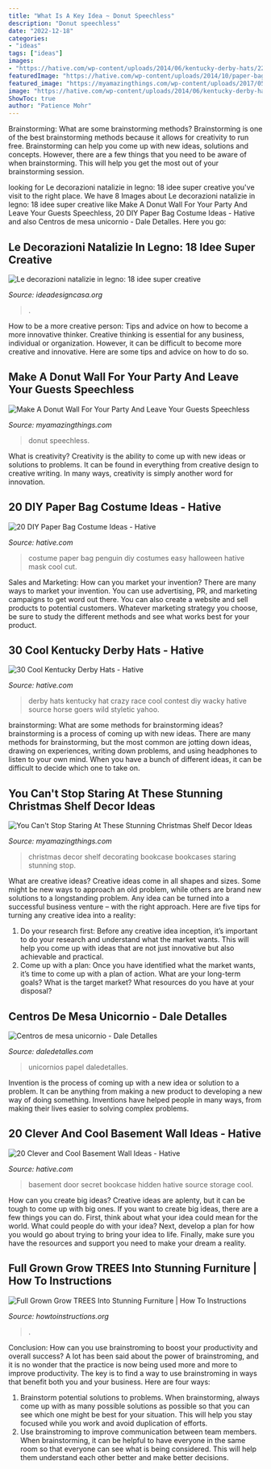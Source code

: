 ```yaml
---
title: "What Is A Key Idea ~ Donut Speechless"
description: "Donut speechless"
date: "2022-12-18"
categories:
- "ideas"
tags: ["ideas"]
images:
- "https://hative.com/wp-content/uploads/2014/06/kentucky-derby-hats/22-kentucky-derby-hats.jpg"
featuredImage: "https://hative.com/wp-content/uploads/2014/10/paper-bag-costume-ideas/12-penguin-costume.jpg"
featured_image: "https://myamazingthings.com/wp-content/uploads/2017/05/donut-wall-2.jpg"
image: "https://hative.com/wp-content/uploads/2014/06/kentucky-derby-hats/22-kentucky-derby-hats.jpg"
ShowToc: true
author: "Patience Mohr"
---
```



Brainstorming: What are some brainstorming methods?
Brainstorming is one of the best brainstorming methods because it allows for creativity to run free. Brainstorming can help you come up with new ideas, solutions and concepts. However, there are a few things that you need to be aware of when brainstorming. This will help you get the most out of your brainstorming session.

	

		
looking for Le decorazioni natalizie in legno: 18 idee super creative you've visit to the right place. We have 8 Images about Le decorazioni natalizie in legno: 18 idee super creative like Make A Donut Wall For Your Party And Leave Your Guests Speechless, 20 DIY Paper Bag Costume Ideas - Hative and also Centros de mesa unicornio - Dale Detalles. Here you go:
		
    
## Le Decorazioni Natalizie In Legno: 18 Idee Super Creative

<img loading=lazy src="https://www.ideadesigncasa.org/wp-content/uploads/2020/11/decorazioni-in-legno-natale-1.jpg" onerror="this.onerror=null;this.src='https://tse4.mm.bing.net/th?id=OIP.xMt4pUNYu0EIIgihj6LOTgHaJ4&amp;pid=15.1';" alt="Le decorazioni natalizie in legno: 18 idee super creative">

_Source: ideadesigncasa.org_

>. 

	

How to be a more creative person: Tips and advice on how to become a more innovative thinker.
Creative thinking is essential for any business, individual or organization. However, it can be difficult to become more creative and innovative. Here are some tips and advice on how to do so.

    
## Make A Donut Wall For Your Party And Leave Your Guests Speechless

<img loading=lazy src="https://myamazingthings.com/wp-content/uploads/2017/05/donut-wall-2.jpg" onerror="this.onerror=null;this.src='https://tse3.mm.bing.net/th?id=OIP.0jXdk9mVc6iPmV5te-XtswHaLG&amp;pid=15.1';" alt="Make A Donut Wall For Your Party And Leave Your Guests Speechless">

_Source: myamazingthings.com_

>donut speechless. 

	

What is creativity?
Creativity is the ability to come up with new ideas or solutions to problems. It can be found in everything from creative design to creative writing. In many ways, creativity is simply another word for innovation.

    
## 20 DIY Paper Bag Costume Ideas - Hative

<img loading=lazy src="https://hative.com/wp-content/uploads/2014/10/paper-bag-costume-ideas/12-penguin-costume.jpg" onerror="this.onerror=null;this.src='https://tse2.mm.bing.net/th?id=OIP.OS3L5Mj-PeccZd5kLFBHXwHaMY&amp;pid=15.1';" alt="20 DIY Paper Bag Costume Ideas - Hative">

_Source: hative.com_

>costume paper bag penguin diy costumes easy halloween hative mask cool cut. 

	

Sales and Marketing: How can you market your invention?
There are many ways to market your invention. You can use advertising, PR, and marketing campaigns to get word out there. You can also create a website and sell products to potential customers. Whatever marketing strategy you choose, be sure to study the different methods and see what works best for your product.

    
## 30 Cool Kentucky Derby Hats - Hative

<img loading=lazy src="https://hative.com/wp-content/uploads/2014/06/kentucky-derby-hats/22-kentucky-derby-hats.jpg" onerror="this.onerror=null;this.src='https://tse4.mm.bing.net/th?id=OIP.0yTFGzC8DFH0TIHQRglGuwHaLH&amp;pid=15.1';" alt="30 Cool Kentucky Derby Hats - Hative">

_Source: hative.com_

>derby hats kentucky hat crazy race cool contest diy wacky hative source horse goers wild styletic yahoo. 

	

brainstorming: What are some methods for brainstorming ideas?
brainstorming is a process of coming up with new ideas. There are many methods for brainstorming, but the most common are jotting down ideas, drawing on experiences, writing down problems, and using headphones to listen to your own mind. When you have a bunch of different ideas, it can be difficult to decide which one to take on.

    
## You Can&#039;t Stop Staring At These Stunning Christmas Shelf Decor Ideas

<img loading=lazy src="http://myamazingthings.com/wp-content/uploads/2017/12/christmas-shelf-decor-7-.jpg" onerror="this.onerror=null;this.src='https://tse4.mm.bing.net/th?id=OIP.rOfRFMzD7U3_mXIS-WSC-QHaJ4&amp;pid=15.1';" alt="You Can&#039;t Stop Staring At These Stunning Christmas Shelf Decor Ideas">

_Source: myamazingthings.com_

>christmas decor shelf decorating bookcase bookcases staring stunning stop. 

	

What are creative ideas?
Creative ideas come in all shapes and sizes. Some might be new ways to approach an old problem, while others are brand new solutions to a longstanding problem. Any idea can be turned into a successful business venture – with the right approach. Here are five tips for turning any creative idea into a reality: 
1. Do your research first: Before any creative idea inception, it’s important to do your research and understand what the market wants. This will help you come up with ideas that are not just innovative but also achievable and practical. 
2. Come up with a plan: Once you have identified what the market wants, it’s time to come up with a plan of action. What are your long-term goals? What is the target market? What resources do you have at your disposal?

    
## Centros De Mesa Unicornio - Dale Detalles

<img loading=lazy src="https://i2.wp.com/www.daledetalles.com/wp-content/uploads/2018/02/centros-de-mesa-unicornio25.jpg?resize=600%2C1067" onerror="this.onerror=null;this.src='https://tse3.mm.bing.net/th?id=OIP.3Ejtzi_TyWni6dQurdhL5wHaNK&amp;pid=15.1';" alt="Centros de mesa unicornio - Dale Detalles">

_Source: daledetalles.com_

>unicornios papel daledetalles. 

	

Invention is the process of coming up with a new idea or solution to a problem. It can be anything from making a new product to developing a new way of doing something. Inventions have helped people in many ways, from making their lives easier to solving complex problems.

    
## 20 Clever And Cool Basement Wall Ideas - Hative

<img loading=lazy src="https://hative.com/wp-content/uploads/2014/05/basement-wall-ideas/2-secret-bookcase-door.jpg" onerror="this.onerror=null;this.src='https://tse1.mm.bing.net/th?id=OIP.m3PQnOQWs2APjJCyO4gy5wHaJ4&amp;pid=15.1';" alt="20 Clever and Cool Basement Wall Ideas - Hative">

_Source: hative.com_

>basement door secret bookcase hidden hative source storage cool. 

	

How can you create big ideas?
Creative ideas are aplenty, but it can be tough to come up with big ones. If you want to create big ideas, there are a few things you can do. First, think about what your idea could mean for the world. What could people do with your idea? Next, develop a plan for how you would go about trying to bring your idea to life. Finally, make sure you have the resources and support you need to make your dream a reality.

    
## Full Grown Grow TREES Into Stunning Furniture | How To Instructions

<img loading=lazy src="https://www.howtoinstructions.org/wp-content/uploads/2015/04/Full-Grown-Grow-TREES-Into-Stunning-Furniture-3-600x1128.jpg" onerror="this.onerror=null;this.src='https://tse2.mm.bing.net/th?id=OIP.GbFUomEp7fFQBzXsN-L7aQHaN7&amp;pid=15.1';" alt="Full Grown Grow TREES Into Stunning Furniture | How To Instructions">

_Source: howtoinstructions.org_

>. 

	

Conclusion: How can you use brainstroming to boost your productivity and overall success?
A lot has been said about the power of brainstroming, and it is no wonder that the practice is now being used more and more to improve productivity. The key is to find a way to use brainstroming in ways that benefit both you and your business. Here are four ways: 
1. Brainstorm potential solutions to problems. When brainstorming, always come up with as many possible solutions as possible so that you can see which one might be best for your situation. This will help you stay focused while you work and avoid duplication of efforts. 
2. Use brainstroming to improve communication between team members. When brainstorming, it can be helpful to have everyone in the same room so that everyone can see what is being considered. This will help them understand each other better and make better decisions. 

